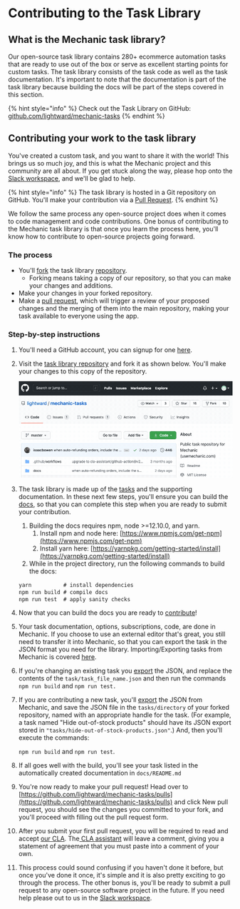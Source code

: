 # Contributing to the Task Library

## What is the Mechanic task library?

Our open-source task library contains 280+ ecommerce automation tasks that are ready to use out of the box or serve as excellent starting points for custom tasks. The task library consists of the task code as well as the task documentation. It's important to note that the documentation is part of the task library because building the docs will be part of the steps covered in this section.

{% hint style="info" %}
Check out the Task Library on GitHub: [github.com/lightward/mechanic-tasks](https://github.com/lightward/mechanic-tasks)
{% endhint %}

## Contributing your work to the task library

You've created a custom task, and you want to share it with the world! This brings us so much joy, and this is what the Mechanic project and this community are all about. If you get stuck along the way, please hop onto the [Slack workspace](https://join.slack.com/t/usemechanic/shared_invite/zt-cq84nrs7-ggYbYTbf~CrCjTg8nmHP2A), and we'll be glad to help.

{% hint style="info" %}
The task library is hosted in a Git repository on GitHub. You'll make your contribution via a [Pull Request](https://docs.github.com/en/github/collaborating-with-issues-and-pull-requests/about-pull-requests).
{% endhint %}

We follow the same process any open-source project does when it comes to code management and code contributions. One bonus of contributing to the Mechanic task library is that once you learn the process here, you'll know how to contribute to open-source projects going forward.

### The process

* You'll [fork](https://docs.github.com/en/github/getting-started-with-github/fork-a-repo) the task library [repository](https://github.com/lightward/mechanic-tasks).
  * Forking means taking a copy of our repository, so that you can make your changes and additions.
* Make your changes in your forked repository.
* Make a [pull request](https://docs.github.com/en/github/collaborating-with-issues-and-pull-requests/about-pull-requests), which will trigger a review of your proposed changes and the merging of them into the main repository, making your task available to everyone using the app.

### Step-by-step instructions

1. You'll need a GitHub account, you can signup for one [here](https://github.com/join). 
2. Visit the [task library repository](https://github.com/lightward/mechanic-tasks) and fork it as shown below. You'll make your changes to this copy of the repository.

   ![](../.gitbook/assets/fork.gif)

3. The task library is made up of the [tasks](https://github.com/lightward/mechanic-tasks/tree/master/tasks) and the supporting documentation. In these next few steps, you'll ensure you can build the [docs](https://github.com/lightward/mechanic-tasks/tree/master/docs), so that you can complete this step when you are ready to submit your contribution.

   1. Building the docs requires npm, node &gt;=12.10.0, and yarn. 
      1. Install npm and node here: [https://www.npmjs.com/get-npm](https://www.npmjs.com/get-npm)
      2. Install yarn here: [https://yarnpkg.com/getting-started/install](https://yarnpkg.com/getting-started/install)
   2. While in the project directory, run the following commands to build the docs:

   ```text
   yarn          # install dependencies
   npm run build # compile docs
   npm run test  # apply sanity checks
   ```

4. Now that you can build the docs you are ready to [contribute](https://github.com/lightward/mechanic-tasks/blob/master/CONTRIBUTING.md)!
5. Your task documentation, options, subscriptions, code, are done in Mechanic. If you choose to use an external editor that's great, you still need to transfer it into Mechanic, so that you can export the task in the JSON format you need for the library. Importing/Exporting tasks from Mechanic is covered [here](../core-concepts/tasks/import-and-export.md).
6. If you're changing an existing task you [export](https://github.com/lightward/mechanic-tasks/blob/master/CONTRIBUTING.md) the JSON, and replace the contents of the `task/task_file_name.json` and then run the commands `npm run build` and `npm run test.`
7. If you are contributing a new task, you'll [export](../core-concepts/tasks/import-and-export.md) the JSON from Mechanic, and save the JSON file in the `tasks/directory` of your forked repository, named with an appropriate handle for the task. \(For example, a task named "Hide out-of-stock products" should have its JSON export stored in `"tasks/hide-out-of-stock-products.json"`.\) And, then you'll execute the commands:

   `npm run build` and `npm run test`.

8. If all goes well with the build, you'll see your task listed in the automatically created documentation in `docs/README.md`
9. You're now ready to make your pull request! Head over to [https://github.com/lightward/mechanic-tasks/pulls](https://github.com/lightward/mechanic-tasks/pulls)  and click New pull request, you should see the changes you committed to your fork, and you'll proceed with filling out the pull request form.
10. After you submit your first pull request, you will be required to read and accept [our CLA](https://github.com/lightward/mechanic-tasks/blob/master/CLA.md). The[ CLA assistant](https://github.com/marketplace/actions/cla-assistant-lite) will leave a comment, giving you a statement of agreement that you must paste into a comment of your own.
11. This process could sound confusing if you haven't done it before, but once you've done it once, it's simple and it is also pretty exciting to go through the process.  The other bonus is, you'll be ready to submit a pull request to any open-source software project in the future. If you need help please out to us in the [Slack workspace](https://join.slack.com/t/usemechanic/shared_invite/zt-cq84nrs7-ggYbYTbf~CrCjTg8nmHP2A).

